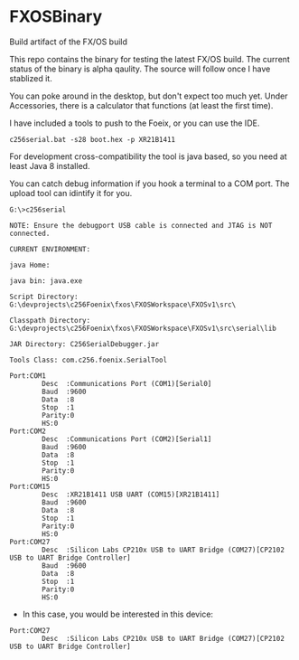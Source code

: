# FXOSBinary
Build artifact of the FX/OS build


This repo contains the binary for testing the latest FX/OS build.  The current status of the binary is alpha qaulity.  The source will follow once I have stablized it.


You can poke around in the desktop, but don't expect too much yet.  Under Accessories, there is a calculator that functions (at least the first time).


I have included a tools to push to the Foeix, or you can use the IDE.

```
c256serial.bat -s28 boot.hex -p XR21B1411
```

For development cross-compatibility the tool is java based, so you need at least Java 8 installed.

You can catch debug information if you hook a terminal to a COM port.  The upload tool can idintify it for you.

```
G:\>c256serial

NOTE: Ensure the debugport USB cable is connected and JTAG is NOT connected.

CURRENT ENVIRONMENT:

java Home:

java bin: java.exe

Script Directory: G:\devprojects\c256Foenix\fxos\FXOSWorkspace\FXOSv1\src\

Classpath Directory: G:\devprojects\c256Foenix\fxos\FXOSWorkspace\FXOSv1\src\serial\lib

JAR Directory: C256SerialDebugger.jar

Tools Class: com.c256.foenix.SerialTool

Port:COM1
        Desc  :Communications Port (COM1)[Serial0]
        Baud  :9600
        Data  :8
        Stop  :1
        Parity:0
        HS:0
Port:COM2
        Desc  :Communications Port (COM2)[Serial1]
        Baud  :9600
        Data  :8
        Stop  :1
        Parity:0
        HS:0
Port:COM15
        Desc  :XR21B1411 USB UART (COM15)[XR21B1411]
        Baud  :9600
        Data  :8
        Stop  :1
        Parity:0
        HS:0
Port:COM27
        Desc  :Silicon Labs CP210x USB to UART Bridge (COM27)[CP2102 USB to UART Bridge Controller]
        Baud  :9600
        Data  :8
        Stop  :1
        Parity:0
        HS:0
```

* In this case, you would be interested in this device:

```
Port:COM27
        Desc  :Silicon Labs CP210x USB to UART Bridge (COM27)[CP2102 USB to UART Bridge Controller]
```
